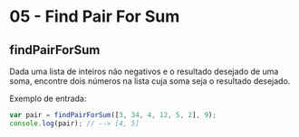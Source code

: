 # 05 - Find Pair For Sum

## findPairForSum

Dada uma lista de inteiros não negativos e o resultado desejado de uma soma,  encontre dois números na lista cuja soma seja o resultado desejado.

Exemplo de entrada:

```javascript
var pair = findPairForSum([3, 34, 4, 12, 5, 2], 9);
console.log(pair); // --> [4, 5]
```

